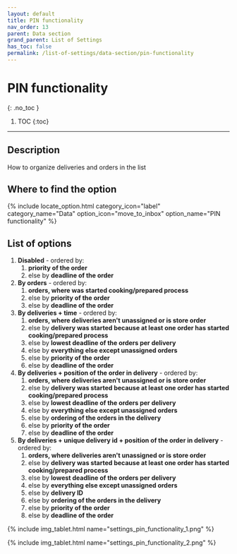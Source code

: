 ```yaml
---
layout: default
title: PIN functionality
nav_order: 13
parent: Data section
grand_parent: List of Settings
has_toc: false
permalink: /list-of-settings/data-section/pin-functionality
---
```


# PIN functionality
{: .no_toc }

1. TOC
{:toc}

---

## Description
How to organize deliveries and orders in the list

## Where to find the option
{% include locate_option.html category_icon="label" category_name="Data" option_icon="move_to_inbox" option_name="PIN functionality" %}

## List of options
1. **Disabled** - ordered by:
	1. **priority of the order**
	1. else by **deadline of the order**
1. **By orders** - ordered by:
	1. **orders, where was started cooking/prepared process**
	1. else by **priority of the order**
	1. else by **deadline of the order**
1. **By deliveries + time** - ordered by:
	1. **orders, where deliveries aren't unassigned or is store order**
	1. else by **delivery was started because at least one order has started cooking/prepared process**
	1. else by **lowest deadline of the orders per delivery**
	1. else by **everything else except unassigned orders**
	1. else by **priority of the order**
	1. else by **deadline of the order**
1. **By deliveries + position of the order in delivery** - ordered by:
	1. **orders, where deliveries aren't unassigned or is store order**
	1. else by **delivery was started because at least one order has started cooking/prepared process**
	1. else by **lowest deadline of the orders per delivery**
	1. else by **everything else except unassigned orders**
	1. else by **ordering of the orders in the delivery**
	1. else by **priority of the order**
	1. else by **deadline of the order**
1. **By deliveries + unique delivery id + position of the order in delivery** - ordered by:
	1. **orders, where deliveries aren't unassigned or is store order**
	1. else by **delivery was started because at least one order has started cooking/prepared process**
	1. else by **lowest deadline of the orders per delivery**
	1. else by **everything else except unassigned orders**
	1. else by **delivery ID**
	1. else by **ordering of the orders in the delivery**
	1. else by **priority of the order**
	1. else by **deadline of the order**

{% include img_tablet.html name="settings_pin_functionality_1.png" %}

{% include img_tablet.html name="settings_pin_functionality_2.png" %}
